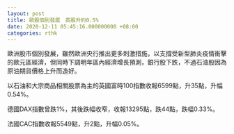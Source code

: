 ```yaml
---
layout: post
title: 歐股個別發展　英股升約0.5%
date: 2020-12-11 05:45:16.000000000 +08:00
categories: rthk
---
```


歐洲股市個別發展，雖然歐洲央行推出更多刺激措施，以支撐受新型肺炎疫情衝擊的歐元區經濟，但同時下調明年區內經濟增長預測，銀行股下跌，不過石油股因為原油期貨價格上升而造好。

以石油和大宗商品相關股票為主的英國富時100指數收報6599點，升35點，升幅0.54%。

德國DAX指數曾跌1%，其後跌幅收窄，收報13295點，跌44點，跌幅0.33%。

法國CAC指數收報5549點，升2點，升幅0.05%。
